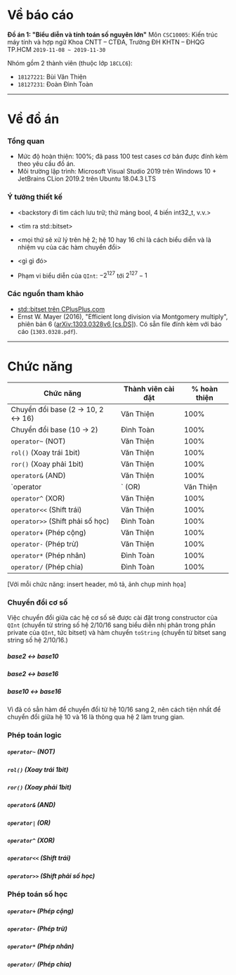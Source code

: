 # Về báo cáo

**Đồ án 1: "Biểu diễn và tính toán số nguyên lớn"**
Môn `CSC10005`: Kiến trúc máy tính và hợp ngữ
Khoa CNTT – CTĐA, Trường ĐH KHTN – ĐHQG TP.HCM
`2019-11-08 ~ 2019-11-30`

Nhóm gồm 2 thành viên (thuộc lớp `18CLC6`):

-   `18127221`: Bùi Văn Thiện
-   `18127231`: Đoàn Đình Toàn



---



# Về đồ án

### Tổng quan

-   Mức độ hoàn thiện: 100%; đã pass 100 test cases cơ bản được đính kèm theo yêu cầu đồ án.
-   Môi trường lập trình: Microsoft Visual Studio 2019 trên Windows 10 + JetBrains CLion 2019.2 trên Ubuntu 18.04.3 LTS



### Ý tưởng thiết kế

-   <backstory đi tìm cách lưu trữ; thử mảng bool, 4 biến int32_t, v.v.>
-   <tìm ra std::bitset>
-   <mọi thứ sẽ xử lý trên hệ 2; hệ 10 hay 16 chỉ là cách biểu diễn và là nhiệm vụ của các hàm chuyển đổi>
-   <gì gì đó>

-   Phạm vi biểu diễn của `QInt`: $-2^{127}$ tới $2^{127}-1$



### Các nguồn tham khảo

-   [std::bitset trên CPlusPlus.com](http://www.cplusplus.com/reference/bitset/bitset/)
-   Ernst W. Mayer (2016), "Efficient long division via Montgomery multiply", phiên bản 6 ([arXiv:1303.0328v6 [cs.DS]](https://arxiv.org/abs/1303.0328v6)).
    Có sẵn file đính kèm với báo cáo (`1303.0328.pdf`).



---



# Chức năng

| Chức năng                                                    | Thành viên cài đặt | % hoàn thiện |
| ------------------------------------------------------------ | ------------------ | ------------ |
| Chuyển đổi base (2 $\rightarrow$ 10, 2 $\leftrightarrow$ 16) | Văn Thiện          | 100%         |
| Chuyển đổi base (10 $\rightarrow$ 2)                         | Đình Toàn          | 100%         |
| `operator~` (NOT)                                            | Văn Thiện          | 100%         |
| `rol()` (Xoay trái 1bit)                                     | Văn Thiện          | 100%         |
| `ror()` (Xoay phải 1bit)                                     | Văn Thiện          | 100%         |
| `operator&` (AND)                                            | Văn Thiện          | 100%         |
| `operator|` (OR)                                             | Văn Thiện          | 100%         |
| `operator^` (XOR)                                            | Văn Thiện          | 100%         |
| `operator<<` (Shift trái)                                    | Văn Thiện          | 100%         |
| `operator>>` (Shift phải số học)                             | Đình Toàn          | 100%         |
| `operator+` (Phép cộng)                                      | Văn Thiện          | 100%         |
| `operator-` (Phép trừ)                                       | Văn Thiện          | 100%         |
| `operator*` (Phép nhân)                                      | Đình Toàn          | 100%         |
| `operator/` (Phép chia)                                      | Đình Toàn          | 100%         |



[Với mỗi chức năng: insert header, mô tả, ảnh chụp minh họa]



### Chuyển đổi cơ số

Việc chuyển đổi giữa các hệ cơ số sẽ được cài đặt trong constructor của `QInt` (chuyển từ string số hệ 2/10/16 sang biểu diễn nhị phân trong phần private của `QInt`, tức bitset) và hàm chuyển `toString` (chuyển từ bitset sang string số hệ 2/10/16.)



##### base2 $\leftrightarrow$ base10



##### base2 $\leftrightarrow$ base16



##### base10 $\leftrightarrow$ base16

Vì đã có sẳn hàm để chuyển đổi từ hệ 10/16 sang 2, nên cách tiện nhất để chuyển đổi giữa hệ 10 và 16 là thông qua hệ 2 làm trung gian.



### Phép toán logic

##### `operator~` (NOT)



##### `rol()` (Xoay trái 1bit)



##### `ror()` (Xoay phải 1bit)



##### `operator&` (AND)



##### `operator|` (OR)



##### `operator^` (XOR)



##### `operator<<` (Shift trái)



##### `operator>>` (Shift phải số học)





### Phép toán số học

##### `operator+` (Phép cộng)



##### `operator-` (Phép trừ)



##### `operator*` (Phép nhân)



##### `operator/` (Phép chia)